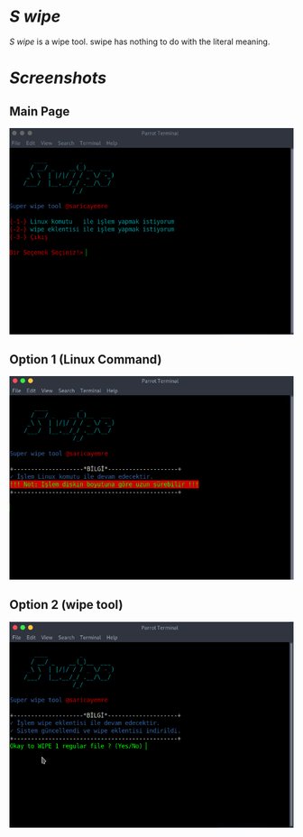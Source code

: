 # _S wipe_
_S wipe_ is a wipe tool. swipe has nothing to do with the literal meaning.

# _Screenshots_

## Main Page
![main_page](https://github.com/saricayemre/swipe/blob/main/resimler/0.png?raw=true)

## Option 1 (Linux Command)

![option1](https://github.com/saricayemre/swipe/blob/main/resimler/1.png?raw=true)

## Option 2 (wipe tool)

![option2](https://github.com/saricayemre/swipe/blob/main/resimler/2.png?raw=true)
